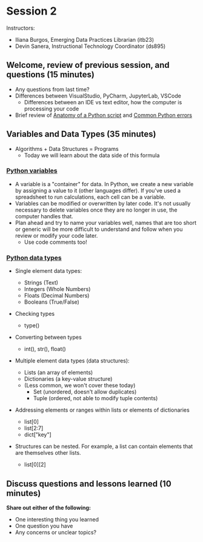 # Session 2
Instructors:
* Iliana Burgos, Emerging Data Practices Librarian (itb23)
* Devin Sanera, Instructional Technology Coordinator (ds895)

## Welcome, review of previous session, and questions (15 minutes)

* Any questions from last time?
* Differences between VisualStudio, PyCharm, JupyterLab, VSCode
  * Differences between an IDE vs text editor, how the computer is processing your code
* Brief review of [Anatomy of a Python script](https://melaniewalsh.github.io/Intro-Cultural-Analytics/02-Python/03-Anatomy-Python-Script.html) and [Common Python errors](https://melaniewalsh.github.io/Intro-Cultural-Analytics/02-Python/13-Common-Python-Errors.html)

## Variables and Data Types (35 minutes)

* Algorithms + Data Structures = Programs
  * Today we will learn about the data side of this formula

### [Python variables](https://melaniewalsh.github.io/Intro-Cultural-Analytics/02-Python/04-Variables.html)
* A variable is a "container" for data. In Python, we create a new variable by assigning a value to it (other languages differ). If you've used a spreadsheet to run calculations, each cell can be a variable.
* Variables can be modified or overwritten by later code. It's not usually necessary to delete variables once they are no longer in use, the computer handles that.
* Plan ahead and try to name your variables well, names that are too short or generic will be more difficult to understand and follow when you review or modify your code later.
  * Use code comments too!

### [Python data types](https://melaniewalsh.github.io/Intro-Cultural-Analytics/02-Python/05-Data-Types.html)
* Single element data types:
  * Strings (Text)
  * Integers (Whole Numbers)
  * Floats (Decimal Numbers)
  * Booleans (True/False)

* Checking types
  * type()
* Converting between types
  * int(), str(), float()

* Multiple element data types (data structures):
  * Lists (an array of elements)
  * Dictionaries (a key-value structure)
  * (Less common, we won't cover these today)
    * Set (unordered, doesn't allow duplicates)
    * Tuple (ordered, not able to modify tuple contents)

* Addressing elements or ranges within lists or elements of dictionaries
  * list[0]
  * list[2:7]
  * dict["key"]

* Structures can be nested. For example, a list can contain elements that are themselves other lists.
  * list[0][2]

## Discuss questions and lessons learned (10 minutes)

**Share out either of the following:**
* One interesting thing you learned
* One question you have
* Any concerns or unclear topics?
